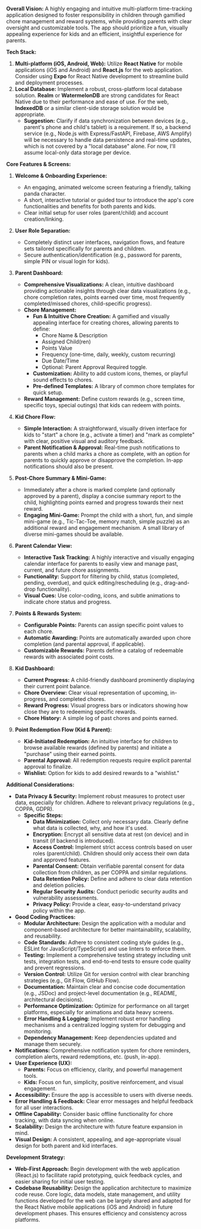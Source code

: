 **Overall Vision:**
A highly engaging and intuitive multi-platform time-tracking application designed to foster responsibility in children through gamified chore management and reward systems, while providing parents with clear oversight and customizable tools. The app should prioritize a fun, visually appealing experience for kids and an efficient, insightful experience for parents.

**Tech Stack:**
1.  **Multi-platform (iOS, Android, Web):** Utilize **React Native** for mobile applications (iOS and Android) and **React.js** for the web application. Consider using **Expo** for React Native development to streamline build and deployment processes.
2.  **Local Database:** Implement a robust, cross-platform local database solution. **Realm** or **WatermelonDB** are strong candidates for React Native due to their performance and ease of use. For the web, **IndexedDB** or a similar client-side storage solution would be appropriate.
    *   **Suggestion:** Clarify if data synchronization between devices (e.g., parent's phone and child's tablet) is a requirement. If so, a backend service (e.g., Node.js with Express/FastAPI, Firebase, AWS Amplify) will be necessary to handle data persistence and real-time updates, which is not covered by a "local database" alone. For now, I'll assume local-only data storage per device.

**Core Features & Screens:**

1.  **Welcome & Onboarding Experience:**
    *   An engaging, animated welcome screen featuring a friendly, talking panda character.
    *   A short, interactive tutorial or guided tour to introduce the app's core functionalities and benefits for both parents and kids.
    *   Clear initial setup for user roles (parent/child) and account creation/linking.

2.  **User Role Separation:**
    *   Completely distinct user interfaces, navigation flows, and feature sets tailored specifically for parents and children.
    *   Secure authentication/identification (e.g., password for parents, simple PIN or visual login for kids).

3.  **Parent Dashboard:**
    *   **Comprehensive Visualizations:** A clean, intuitive dashboard providing actionable insights through clear data visualizations (e.g., chore completion rates, points earned over time, most frequently completed/missed chores, child-specific progress).
    *   **Chore Management:**
        *   **Fun & Intuitive Chore Creation:** A gamified and visually appealing interface for creating chores, allowing parents to define:
            *   Chore Name & Description
            *   Assigned Child(ren)
            *   Points Value
            *   Frequency (one-time, daily, weekly, custom recurring)
            *   Due Date/Time
            *   Optional: Parent Approval Required toggle.
        *   **Customization:** Ability to add custom icons, themes, or playful sound effects to chores.
        *   **Pre-defined Templates:** A library of common chore templates for quick setup.
    *   **Reward Management:** Define custom rewards (e.g., screen time, specific toys, special outings) that kids can redeem with points.

4.  **Kid Chore Flow:**
    *   **Simple Interaction:** A straightforward, visually driven interface for kids to "start" a chore (e.g., activate a timer) and "mark as complete" with clear, positive visual and auditory feedback.
    *   **Parent Notification & Approval:** Real-time push notifications to parents when a child marks a chore as complete, with an option for parents to quickly approve or disapprove the completion. In-app notifications should also be present.

5.  **Post-Chore Summary & Mini-Game:**
    *   Immediately after a chore is marked complete (and optionally approved by a parent), display a concise summary report to the child, highlighting points earned and progress towards their next reward.
    *   **Engaging Mini-Game:** Prompt the child with a short, fun, and simple mini-game (e.g., Tic-Tac-Toe, memory match, simple puzzle) as an additional reward and engagement mechanism. A small library of diverse mini-games should be available.

6.  **Parent Calendar View:**
    *   **Interactive Task Tracking:** A highly interactive and visually engaging calendar interface for parents to easily view and manage past, current, and future chore assignments.
    *   **Functionality:** Support for filtering by child, status (completed, pending, overdue), and quick editing/rescheduling (e.g., drag-and-drop functionality).
    *   **Visual Cues:** Use color-coding, icons, and subtle animations to indicate chore status and progress.

7.  **Points & Rewards System:**
    *   **Configurable Points:** Parents can assign specific point values to each chore.
    *   **Automatic Awarding:** Points are automatically awarded upon chore completion (and parental approval, if applicable).
    *   **Customizable Rewards:** Parents define a catalog of redeemable rewards with associated point costs.

8.  **Kid Dashboard:**
    *   **Current Progress:** A child-friendly dashboard prominently displaying their current point balance.
    *   **Chore Overview:** Clear visual representation of upcoming, in-progress, and completed chores.
    *   **Reward Progress:** Visual progress bars or indicators showing how close they are to redeeming specific rewards.
    *   **Chore History:** A simple log of past chores and points earned.

9.  **Point Redemption Flow (Kid & Parent):**
    *   **Kid-Initiated Redemption:** An intuitive interface for children to browse available rewards (defined by parents) and initiate a "purchase" using their earned points.
    *   **Parental Approval:** All redemption requests require explicit parental approval to finalize.
    *   **Wishlist:** Option for kids to add desired rewards to a "wishlist."

**Additional Considerations:**

*   **Data Privacy & Security:** Implement robust measures to protect user data, especially for children. Adhere to relevant privacy regulations (e.g., COPPA, GDPR).
    *   **Specific Steps:**
        *   **Data Minimization:** Collect only necessary data. Clearly define what data is collected, why, and how it's used.
        *   **Encryption:** Encrypt all sensitive data at rest (on device) and in transit (if backend is introduced).
        *   **Access Control:** Implement strict access controls based on user roles (parent/child). Children should only access their own data and approved features.
        *   **Parental Consent:** Obtain verifiable parental consent for data collection from children, as per COPPA and similar regulations.
        *   **Data Retention Policy:** Define and adhere to clear data retention and deletion policies.
        *   **Regular Security Audits:** Conduct periodic security audits and vulnerability assessments.
        *   **Privacy Policy:** Provide a clear, easy-to-understand privacy policy within the app.
*   **Good Coding Practices:**
    *   **Modular Architecture:** Design the application with a modular and component-based architecture for better maintainability, scalability, and reusability.
    *   **Code Standards:** Adhere to consistent coding style guides (e.g., ESLint for JavaScript/TypeScript) and use linters to enforce them.
    *   **Testing:** Implement a comprehensive testing strategy including unit tests, integration tests, and end-to-end tests to ensure code quality and prevent regressions.
    *   **Version Control:** Utilize Git for version control with clear branching strategies (e.g., Git Flow, GitHub Flow).
    *   **Documentation:** Maintain clear and concise code documentation (e.g., JSDoc) and project-level documentation (e.g., README, architectural decisions).
    *   **Performance Optimization:** Optimize for performance on all target platforms, especially for animations and data heavy screens.
    *   **Error Handling & Logging:** Implement robust error handling mechanisms and a centralized logging system for debugging and monitoring.
    *   **Dependency Management:** Keep dependencies updated and manage them securely.
*   **Notifications:** Comprehensive notification system for chore reminders, completion alerts, reward redemptions, etc. (push, in-app).
*   **User Experience (UX):**
    *   **Parents:** Focus on efficiency, clarity, and powerful management tools.
    *   **Kids:** Focus on fun, simplicity, positive reinforcement, and visual engagement.
*   **Accessibility:** Ensure the app is accessible to users with diverse needs.
*   **Error Handling & Feedback:** Clear error messages and helpful feedback for all user interactions.
*   **Offline Capability:** Consider basic offline functionality for chore tracking, with data syncing when online.
*   **Scalability:** Design the architecture with future feature expansion in mind.
*   **Visual Design:** A consistent, appealing, and age-appropriate visual design for both parent and kid interfaces.

**Development Strategy:**
*   **Web-First Approach:** Begin development with the web application (React.js) to facilitate rapid prototyping, quick feedback cycles, and easier sharing for initial user testing.
*   **Codebase Reusability:** Design the application architecture to maximize code reuse. Core logic, data models, state management, and utility functions developed for the web can be largely shared and adapted for the React Native mobile applications (iOS and Android) in future development phases. This ensures efficiency and consistency across platforms.
